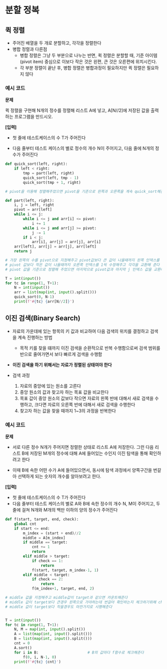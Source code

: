 # 분할 정복

## 	퀵 정렬

- 주어진 배열을 두 개로 분할하고, 각각을 정렬한다
- 병합 정렬과 다른점
  - 병합 정렬은 그냥 두 부분으로 나누는 반면, 퀵 정렬은 분할할 때, 기준 아이템(pivot item) 중심으로 이보다 작은 것은 왼편, 큰 것은 오른편에 위치시킨다.
  - 각 부분 정렬이 끝난 후, 병합 정렬은 병합과정이 필요하지만 퀵 정렬은 필요하지 않다

### 예시 코드

**문제**

퀵 정렬을 구현해 N개의 정수를 정렬해 리스트 A에 넣고, A[N//2]에 저장된 값을 출력하는 프로그램을 만드시오.


**[입력]**

- 첫 줄에 테스트케이스의 수 T가 주어진다

- 다음 줄부터 테스트 케이스의 별로 정수의 개수 N이 주어지고, 다음 줄에 N개의 정수가 주어진다

```python
def quick_sort(left, right):
    if left < right:
        tmp = part(left, right)
        quick_sort(left, tmp - 1)
        quick_sort(tmp + 1, right)

# pivot을 이용해 정렬해주었으면 pivot을 기준으로 왼쪽과 오른쪽을 계속 quick_sort해준다

def part(left, right):
    i, j = left, right
    pivot = arr[left]
    while i <= j:
        while i <= j and arr[i] <= pivot:
            i += 1
        while i <= j and arr[j] >= pivot:
            j -= 1
        if i < j:
            arr[i], arr[j] = arr[j], arr[i]
    arr[left], arr[j] = arr[j], arr[left]
    return j

# 가장 왼쪽의 수를 pivot으로 지정해주고 pivot값보다 큰 값이 나올때까지 왼쪽 인덱스를
# pivot 값보다 작은 값이 나올때까지 오른쪽 인덱스를 1씩 수정해주고 각각을 교환해 준다
# pivot 값을 기준으로 정렬해 주었으면 마지막으로 pivot값과 마지막 j 인덱스 값을 교환해 준다

T = int(input())
for tc in range(1, T+1):
    N = int(input())
    arr = list(map(int, input().split()))
    quick_sort(0, N-1)
    print(f'#{tc} {arr[N//2]}')
```





## 	이진 검색(Binary Search)

- 자료의 가운데에 있는 항목의 키 값과 비교하여 다음 검색의 위치를 결정하고 검색을 계속 진행하는 방법
  - 목적 키를 찾을 떄까지 이진 검색을 순환적으로 반복 수행함으로써 검색 범위를 반으로 줄여가면서 보다 빠르게 검색을 수행함
- **이진 검색을 하기 위해서는 자료가 정렬된 상태여야 한다**

- 검색 과정
  1. 자료의 중앙에 있는 원소를 고른다
  2. 중앙 원소의 값과 찾고자 하는 목표 값을 비교한다
  3. 목표 값이 중앙 원소의 값보다 작으면 자료의 왼쪽 반에 대해서 새로 검색을 수행하고, 크다면 자료의 오른쪽 반에 대해서 새로 검색을 수행한다
  4. 찾고자 하는 값을 찾을 때까지 1~3의 과정을 반복한다



### 예시 코드

**문제**

- 서로 다른 정수 N개가 주어지면 정렬한 상태로 리스트 A에 저장한다. 그런 다음 리스트 B에 저장된 M개의 정수에 대해 A에 들어있는 수인지 이진 탐색을 통해 확인하려고 한다

- 이때 B에 속한 어떤 수가 A에 들어있으면서, 동시에 탐색 과정에서 양쪽구간을 번갈아 선택하게 되는 숫자의 개수를 알아보려고 한다.


**[입력]**

- 첫 줄에 테스트케이스의 수 T가 주어진다
- 다음 줄부터 테스트 케이스의 별로 A와 B에 속한 정수의 개수 N, M이 주어지고, 두 줄에 걸쳐 N개와 M개의 백만 이하의 양의 정수가 주어진다

```python
def f(start, target, end, check):
    global cnt
    if start <= end:
        m_index = (start + end)//2
        middle = A[m_index]
        if middle == target:
            cnt += 1
            return
        elif middle > target:
            if check == 1:
                return
            f(start, target, m_index-1, 1)
        elif middle < target:
            if check == 2:
                return
            f(m_index+1, target, end, 2)

# middle 값을 지정해주고 middle값이 target과 같으면 카운트해준다
# middle 값이 target보다 큰경우 왼쪽으로 가야하는데 번갈아 확인하는지 체크하기위해 check를 1로 지정해주고 check = 1이라면 return 그렇지 않다면 check를 1로 지정하고 왼쪽을 탐색한다
# middle 값이 target보다 작을경우도 마찬가지로 시행해준다


T = int(input())
for tc in range(1, T+1):
    N, M = map(int, input().split())
    A = list(map(int, input().split()))
    B = list(map(int, input().split()))
    cnt = 0
    A.sort()
    for i in B:                      # B의 값마다 f함수로 체크해준다
        f(0, i, N-1, 0)
    print(f'#{tc} {cnt}')
```

